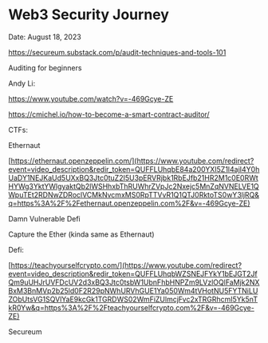 # Web3 Security Journey

Date: August 18, 2023

https://secureum.substack.com/p/audit-techniques-and-tools-101

Auditing for beginners

Andy Li:

https://www.youtube.com/watch?v=-469Gcye-ZE

https://cmichel.io/how-to-become-a-smart-contract-auditor/

CTFs:

Ethernaut

[https://ethernaut.openzeppelin.com/](https://www.youtube.com/redirect?event=video_description&redir_token=QUFFLUhqbE84a200YXI5Z1l4ajI4Y0hUaDY1NEJKaUd5UXxBQ3Jtc0tuZ2I5U3pERVRjbk1RbEJfb21HR2M1c0E0RWtHYWg3YktYWlgyaktQb2lWSHhxbThRUWhrZVpJc2Nxejc5MnZqNVNELVE1QWpuTEt2RDNwZDRoclVCMkNvcmxMS0RpTTVvR1Q1QTJ0RktoTS0wY3ljRQ&q=https%3A%2F%2Fethernaut.openzeppelin.com%2F&v=-469Gcye-ZE)

Damn Vulnerable Defi

Capture the Ether (kinda same as Ethernaut)

Defi:

[https://teachyourselfcrypto.com/](https://www.youtube.com/redirect?event=video_description&redir_token=QUFFLUhqbWZSNEJFYkY1bEJGT2JfQm9uUHJrUVFDcUV2d3xBQ3Jtc0tsbW1UbnFhbHNPZm9LVzlOQlFaMjk2NXBxM3BnMVp2b25ld0F2R29pNWhURVhGUE1Ya050Wm4tVHotNU5FYTNiLUZObUtsVG1SQVlYaE9kcGk1TGRDWS02WmFiZUlmcjFvc2xTRGRhcmI5Yk5nTkR0Yw&q=https%3A%2F%2Fteachyourselfcrypto.com%2F&v=-469Gcye-ZE)

Secureum
